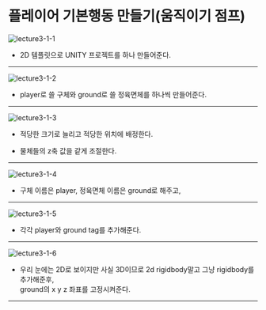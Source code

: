 플레이어 기본행동 만들기(움직이기 점프)  
=======================
![lecture3-1-1](https://github.com/isp829/HU/blob/master/images/lecture3/3-1-1.PNG)  
* 2D 템플릿으로 UNITY 프로젝트를 하나 만들어준다.  
------------------------------

![lecture3-1-2](https://github.com/isp829/HU/blob/master/images/lecture3/3-1-2.png)
* player로 쓸 구체와 ground로 쓸 정육면체를 하나씩 만들어준다.  
--------------------------
![lecture3-1-3](https://github.com/isp829/HU/blob/master/images/lecture3/3-1-3.PNG)  
* 적당한 크기로 늘리고 적당한 위치에 배정한다.  
+ 물체들의 z축 값을 같게 조절한다.
 ---------------------------------  
![lecture3-1-4](https://github.com/isp829/HU/blob/master/images/lecture3/3-1-4.png)  
* 구체 이름은 player, 정육면체 이름은 ground로 해주고,   
 ---------------------------------  
![lecture3-1-5](https://github.com/isp829/HU/blob/master/images/lecture3/3-1-5.png)  
* 각각 player와 ground tag를 추가해준다.
 ---------------------------------  
![lecture3-1-6](https://github.com/isp829/HU/blob/master/images/lecture3/3-1-6.png)  
* 우리 눈에는 2D로 보이지만 사실 3D이므로 2d rigidbody말고 그냥 rigidbody를 추가해준후,  
ground의 x y z 좌표를 고정시켜준다.
 ---------------------------------  
    
